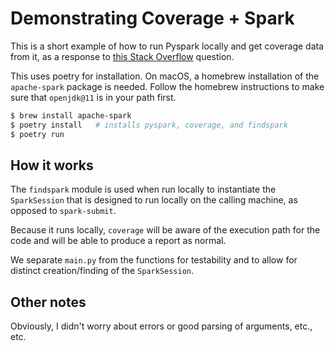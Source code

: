 # Demonstrating Coverage + Spark

This is a short example of how to run Pyspark locally and get coverage data from it, as a response to [this Stack Overflow](https://stackoverflow.com/questions/67167957/getting-coverage-xml-for-a-python-file-run-with-spark/) question.

This uses poetry for installation. On macOS, a homebrew installation of the `apache-spark` package is needed. Follow the homebrew instructions to make sure that `openjdk@11` is in your path first.

```bash
$ brew install apache-spark
$ poetry install   # installs pyspark, coverage, and findspark
$ poetry run 
```

## How it works

The `findspark` module is used when run locally to instantiate the `SparkSession` that is designed to run locally on the calling machine, as opposed to `spark-submit`.

Because it runs locally, `coverage` will be aware of the execution path for the code and will be able to produce a report as normal.

We separate `main.py` from the functions for testability and to allow for distinct creation/finding of the `SparkSession`.

## Other notes

Obviously, I didn't worry about errors or good parsing of arguments, etc., etc.
